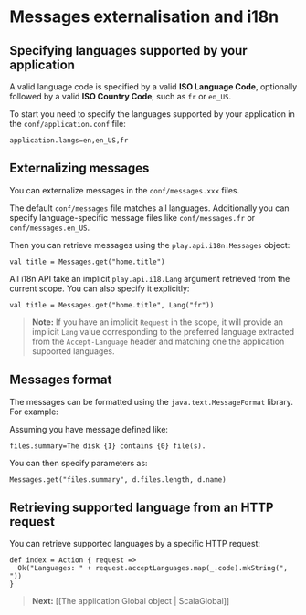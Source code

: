# Messages externalisation and i18n 

## Specifying languages supported by your application

A valid language code is specified by a valid **ISO Language Code**, optionally followed by a valid **ISO Country Code**, such as `fr` or `en_US`.

To start you need to specify the languages supported by your application in the `conf/application.conf` file:

```
application.langs=en,en_US,fr
```

## Externalizing messages

You can externalize messages in the `conf/messages.xxx` files. 

The default `conf/messages` file matches all languages. Additionally you can specify language-specific message files like `conf/messages.fr` or `conf/messages.en_US`.

Then you can retrieve messages using the `play.api.i18n.Messages` object:

```
val title = Messages.get("home.title")
```

All i18n API take an implicit `play.api.i18.Lang` argument retrieved from the current scope. You can also specify it explicitly:

```
val title = Messages.get("home.title", Lang("fr"))
```

> **Note:** If you have an implicit `Request` in the scope, it will provide an implicit `Lang` value corresponding to the preferred language extracted from the `Accept-Language` header and matching one the application supported languages.

## Messages format

The messages can be formatted using the `java.text.MessageFormat` library. For example:

Assuming you have message defined like:

```
files.summary=The disk {1} contains {0} file(s).
```

You can then specify parameters as:

```
Messages.get("files.summary", d.files.length, d.name)
```

## Retrieving supported language from an HTTP request

You can retrieve supported languages by a specific HTTP request:

```
def index = Action { request =>
  Ok("Languages: " + request.acceptLanguages.map(_.code).mkString(", "))
}
```

> **Next:** [[The application Global object | ScalaGlobal]]